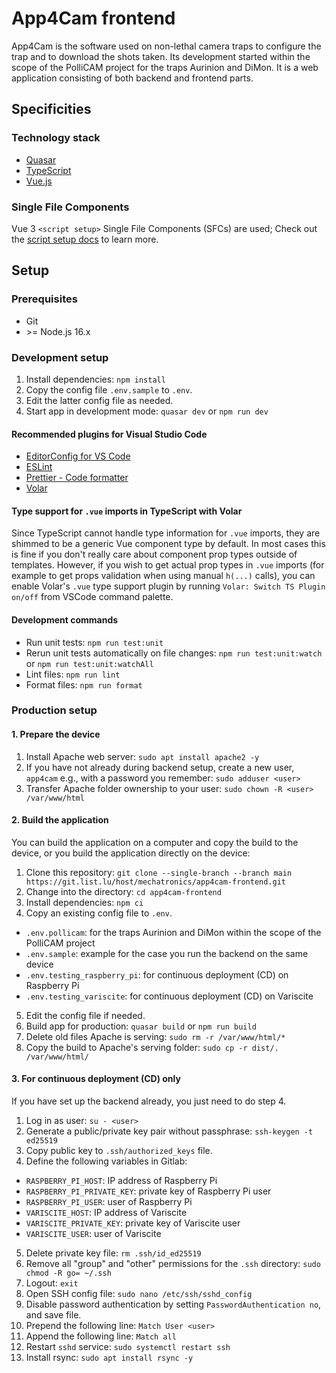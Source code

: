 # App4Cam frontend

App4Cam is the software used on non-lethal camera traps to configure the trap and to download the shots taken.
Its development started within the scope of the PolliCAM project for the traps Aurinion and DiMon.
It is a web application consisting of both backend and frontend parts.

## Specificities

### Technology stack

- [Quasar](https://quasar.dev/)
- [TypeScript](https://www.typescriptlang.org/)
- [Vue.js](https://vuejs.org/)

### Single File Components

Vue 3 `<script setup>` Single File Components (SFCs) are used; Check out the [script setup docs](https://vuejs.org/api/sfc-script-setup.html#sfc-script-setup) to learn more.

## Setup

### Prerequisites

- Git
- \>= Node.js 16.x

### Development setup

1. Install dependencies: `npm install`
2. Copy the config file `.env.sample` to `.env`.
3. Edit the latter config file as needed.
4. Start app in development mode: `quasar dev` or `npm run dev`

#### Recommended plugins for Visual Studio Code

- [EditorConfig for VS Code](https://marketplace.visualstudio.com/items?itemName=EditorConfig.EditorConfig)
- [ESLint](https://marketplace.visualstudio.com/items?itemName=dbaeumer.vscode-eslint)
- [Prettier - Code formatter](https://marketplace.visualstudio.com/items?itemName=esbenp.prettier-vscode)
- [Volar](https://marketplace.visualstudio.com/items?itemName=johnsoncodehk.volar)

#### Type support for `.vue` imports in TypeScript with Volar

Since TypeScript cannot handle type information for `.vue` imports, they are shimmed to be a generic Vue component type by default. In most cases this is fine if you don't really care about component prop types outside of templates. However, if you wish to get actual prop types in `.vue` imports (for example to get props validation when using manual `h(...)` calls), you can enable Volar's `.vue` type support plugin by running `Volar: Switch TS Plugin on/off` from VSCode command palette.

#### Development commands

- Run unit tests: `npm run test:unit`
- Rerun unit tests automatically on file changes: `npm run test:unit:watch` or `npm run test:unit:watchAll`
- Lint files: `npm run lint`
- Format files: `npm run format`

### Production setup

#### 1. Prepare the device

1. Install Apache web server: `sudo apt install apache2 -y`
2. If you have not already during backend setup, create a new user, `app4cam` e.g., with a password you remember: `sudo adduser <user>`
3. Transfer Apache folder ownership to your user: `sudo chown -R <user> /var/www/html`

#### 2. Build the application

You can build the application on a computer and copy the build to the device, or you build the application directly on the device:

1. Clone this repository: `git clone --single-branch --branch main https://git.list.lu/host/mechatronics/app4cam-frontend.git`
2. Change into the directory: `cd app4cam-frontend`
3. Install dependencies: `npm ci`
4. Copy an existing config file to `.env`.

- `.env.pollicam`: for the traps Aurinion and DiMon within the scope of the PolliCAM project
- `.env.sample`: example for the case you run the backend on the same device
- `.env.testing_raspberry_pi`: for continuous deployment (CD) on Raspberry Pi
- `.env.testing_variscite`: for continuous deployment (CD) on Variscite

5. Edit the config file if needed.
6. Build app for production: `quasar build` or `npm run build`
7. Delete old files Apache is serving: `sudo rm -r /var/www/html/*`
8. Copy the build to Apache's serving folder: `sudo cp -r dist/. /var/www/html/`

#### 3. For continuous deployment (CD) only

If you have set up the backend already, you just need to do step 4.

1. Log in as user: `su - <user>`
2. Generate a public/private key pair without passphrase: `ssh-keygen -t ed25519`
3. Copy public key to `.ssh/authorized_keys` file.
4. Define the following variables in Gitlab:

- `RASPBERRY_PI_HOST`: IP address of Raspberry Pi
- `RASPBERRY_PI_PRIVATE_KEY`: private key of Raspberry Pi user
- `RASPBERRY_PI_USER`: user of Raspberry Pi
- `VARISCITE_HOST`: IP address of Variscite
- `VARISCITE_PRIVATE_KEY`: private key of Variscite user
- `VARISCITE_USER`: user of Variscite

5. Delete private key file: `rm .ssh/id_ed25519`
6. Remove all "group" and "other" permissions for the `.ssh` directory: `sudo chmod -R go= ~/.ssh`
7. Logout: `exit`
8. Open SSH config file: `sudo nano /etc/ssh/sshd_config`
9. Disable password authentication by setting `PasswordAuthentication no`, and save file.
10. Prepend the following line: `Match User <user>`
11. Append the following line: `Match all`
12. Restart `sshd` service: `sudo systemctl restart ssh`
13. Install rsync: `sudo apt install rsync -y`
